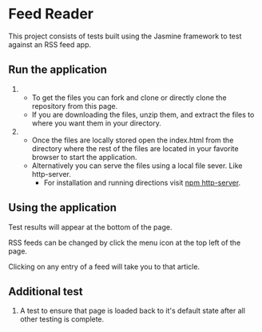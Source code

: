 # Feed Reader
This project consists of tests built using the Jasmine framework to test against an RSS feed app.

## Run the application
1)
    * To get the files you can fork and clone or directly clone the repository from this page. 
    * If you are downloading the files, unzip them, and extract the files to where you want them in your directory.
2)
    * Once the files are locally stored open the index.html from the directory where the rest of the files are located in your favorite browser to start the application.
    * Alternatively you can serve the files using a local file sever. Like http-server.
        * For installation and running directions visit [npm http-server](https://www.npmjs.com/package/http-server).

## Using the application
Test results will appear at the bottom of the page. 

RSS feeds can be changed by click the menu icon at the top left of the page.

Clicking on any entry of a feed will take you to that article.

## Additional test
1) A test to ensure that page is loaded back to it's default state after all other testing is complete.
